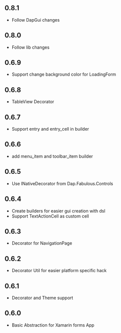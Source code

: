## 0.8.1
* Follow DapGui changes

## 0.8.0
* Follow lib changes

## 0.6.9
* Support change background color for LoadingForm

## 0.6.8
* TableView Decorator

## 0.6.7
* Support entry and entry_cell in builder

## 0.6.6
* add menu_item and toolbar_item builder

## 0.6.5
* Use INativeDecorator from Dap.Fabulous.Controls

## 0.6.4
* Create builders for easier gui creation with dsl
* Support TextActionCell as custom cell

## 0.6.3
* Decorator for NavigationPage

## 0.6.2
* Decorator Util for easier platform specific hack

## 0.6.1
* Decorator and Theme support

## 0.6.0
* Basic Abstraction for Xamarin forms App